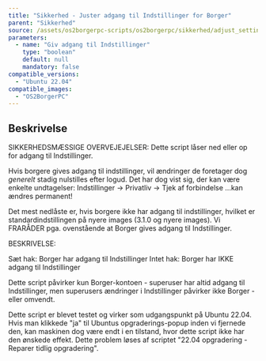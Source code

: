 ```yaml
---
title: "Sikkerhed - Juster adgang til Indstillinger for Borger"
parent: "Sikkerhed"
source: /assets/os2borgerpc-scripts/os2borgerpc/sikkerhed/adjust_settings_access.sh
parameters:
  - name: "Giv adgang til Indstillinger"
    type: "boolean"
    default: null
    mandatory: false
compatible_versions:
  - "Ubuntu 22.04"
compatible_images:
  - "OS2BorgerPC"
---
```


## Beskrivelse
SIKKERHEDSMÆSSIGE OVERVEJEJELSER:
Dette script låser ned eller op for adgang til Indstillinger.

Hvis borgere gives adgang til indstillinger, vil ændringer de foretager dog *generelt* stadig nulstilles efter logud. Det har dog vist sig, der kan være enkelte undtagelser: 
Indstillinger -> Privatliv -> Tjek af forbindelse
...kan ændres permanent!

Det mest nedlåste er, hvis borgere ikke har adgang til indstillinger, hvilket er standardindstillingen på nyere images (3.1.0 og nyere images).
Vi FRARÅDER pga. ovenstående at Borger gives adgang til Indstillinger.

BESKRIVELSE:

Sæt hak: Borger har adgang til Indstillinger
Intet hak: Borger har IKKE adgang til Indstillinger

Dette script påvirker kun Borger-kontoen - superuser har altid adgang til Indstillinger, men superusers ændringer i Indstillinger påvirker ikke Borger - eller omvendt.

Dette script er blevet testet og virker som udgangspunkt på Ubuntu 22.04. Hvis man klikkede "ja" til Ubuntus opgraderings-popup inden vi fjernede den, kan maskinen dog være endt i en tilstand, hvor dette script ikke har den ønskede effekt. Dette problem løses af scriptet "22.04 opgradering - Reparer tidlig opgradering".